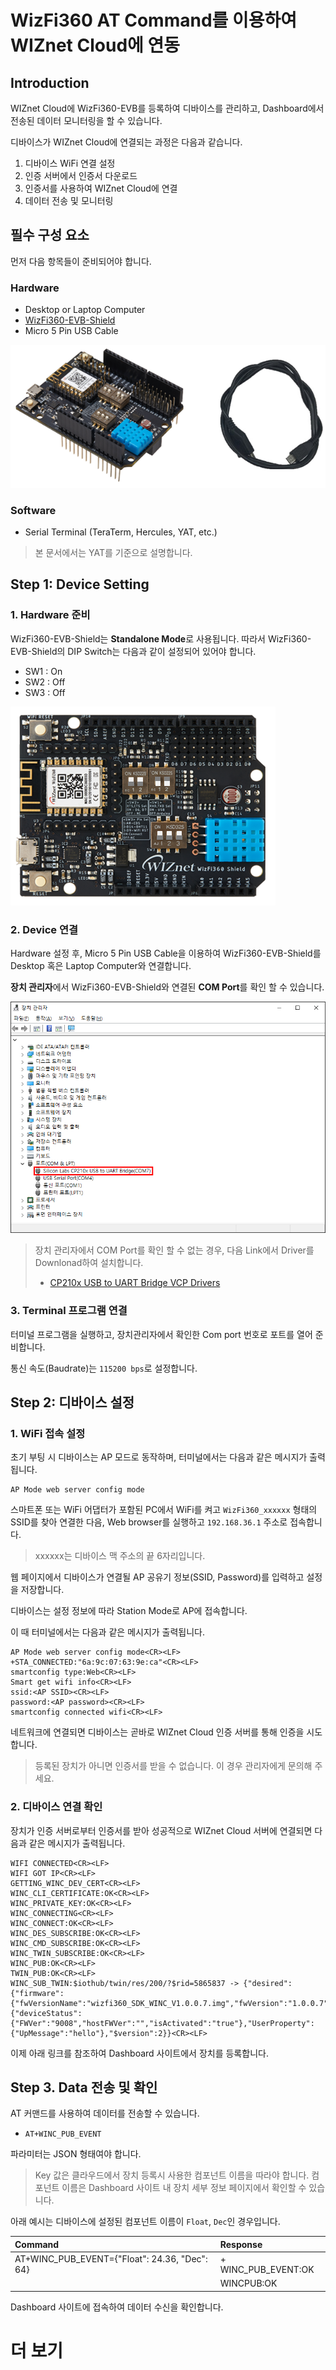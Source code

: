 # WizFi360 AT Command를 이용하여 WIZnet Cloud에 연동

## Introduction

WIZnet Cloud에 WizFi360-EVB를 등록하여 디바이스를 관리하고, Dashboard에서 전송된 데이터 모니터링을 할 수 있습니다.

디바이스가 WIZnet Cloud에 연결되는 과정은 다음과 같습니다.

1. 디바이스 WiFi 연결 설정
2. 인증 서버에서 인증서 다운로드
3. 인증서를 사용하여 WIZnet Cloud에 연결
4. 데이터 전송 및 모니터링



## 필수 구성 요소

먼저 다음 항목들이 준비되어야 합니다.

### Hardware
 - Desktop or Laptop Computer
 - [WizFi360-EVB-Shield](https://wizwiki.net/wiki/doku.php/products:wizfi360:start)
 - Micro 5 Pin USB Cable

<img src="https://github.com/Wiznet/azure-iot-kr/blob/master/images/mqtt_atcmd_wizfi360_required_item_1.png" />

### Software
 - Serial Terminal (TeraTerm, Hercules, YAT, etc.)

>본 문서에서는 YAT를 기준으로 설명합니다.



## Step 1: Device Setting

### 1. Hardware 준비

WizFi360-EVB-Shield는 **Standalone Mode**로 사용됩니다. 따라서 WizFi360-EVB-Shield의 DIP Switch는 다음과 같이 설정되어 있어야 합니다.

* SW1 : On
* SW2 : Off
* SW3 : Off

<img src="https://github.com/Wiznet/azure-iot-kr/blob/master/images/set_wizfi360_evb_shield_dip_sw_1.png" />



### 2. Device 연결

Hardware 설정 후, Micro 5 Pin USB Cable을 이용하여 WizFi360-EVB-Shield를 Desktop 혹은 Laptop Computer와 연결합니다.

**장치 관리자**에서 WizFi360-EVB-Shield와 연결된 **COM Port**를 확인 할 수 있습니다.

<img src="https://github.com/Wiznet/azure-iot-kr/blob/master/images/device_management_1.png" />

> 장치 관리자에서 COM Port를 확인 할 수 없는 경우, 다음 Link에서 Driver를 Downlonad하여 설치합니다.
>
> * [CP210x USB to UART Bridge VCP Drivers](https://www.silabs.com/products/development-tools/software/usb-to-uart-bridge-vcp-drivers)


### 3. Terminal 프로그램 연결

터미널 프로그램을 실행하고, 장치관리자에서 확인한 Com port 번호로 포트를 열어 준비합니다.

통신 속도(Baudrate)는 `115200 bps`로 설정합니다.

<!-- 캡쳐 -->


## Step 2: 디바이스 설정

### 1. WiFi 접속 설정

초기 부팅 시 디바이스는 AP 모드로 동작하며, 터미널에서는 다음과 같은 메시지가 출력됩니다.

<!-- 초기 부팅 메시지 화면 -->


```
AP Mode web server config mode
```


스마트폰 또는 WiFi 어댑터가 포함된 PC에서 WiFi를 켜고 `WizFi360_xxxxxx` 형태의 SSID를 찾아 연결한 다음, Web browser를 실행하고 `192.168.36.1` 주소로 접속합니다.

>xxxxxx는 디바이스 맥 주소의 끝 6자리입니다.


<!-- 스마트폰 캡쳐 화면 -->

웹 페이지에서 디바이스가 연결될 AP 공유기 정보(SSID, Password)를 입력하고 설정을 저장합니다.

디바이스는 설정 정보에 따라 Station Mode로 AP에 접속합니다.

이 때 터미널에서는 다음과 같은 메시지가 출력됩니다.

```
AP Mode web server config mode<CR><LF>
+STA_CONNECTED:"6a:9c:07:63:9e:ca"<CR><LF>
smartconfig type:Web<CR><LF>
Smart get wifi info<CR><LF>
ssid:<AP SSID><CR><LF>
password:<AP password><CR><LF>
smartconfig connected wifi<CR><LF>
```


네트워크에 연결되면 디바이스는 곧바로 WIZnet Cloud 인증 서버를 통해 인증을 시도합니다. 

>등록된 장치가 아니면 인증서를 받을 수 없습니다. 이 경우 관리자에게 문의해 주세요.


### 2. 디바이스 연결 확인

장치가 인증 서버로부터 인증서를 받아 성공적으로 WIZnet Cloud 서버에 연결되면 다음과 같은 메시지가 출력됩니다.

<!-- 캡쳐 화면 -->

```
WIFI CONNECTED<CR><LF>
WIFI GOT IP<CR><LF>
GETTING_WINC_DEV_CERT<CR><LF>
WINC_CLI_CERTIFICATE:OK<CR><LF>
WINC_PRIVATE_KEY:OK<CR><LF>
WINC_CONNECTING<CR><LF>
WINC_CONNECT:OK<CR><LF>
WINC_DES_SUBSCRIBE:OK<CR><LF>
WINC_CMD_SUBSCRIBE:OK<CR><LF>
WINC_TWIN_SUBSCRIBE:OK<CR><LF>
WINC_PUB:OK<CR><LF>
TWIN_PUB:OK<CR><LF>
WINC_SUB_TWIN:$iothub/twin/res/200/?$rid=5865837 -> {"desired":{"firmware":{"fwVersionName":"wizfi360_SDK_WINC_V1.0.0.7.img","fwVersion":"1.0.0.7"},"$version":3},"reported":{"deviceStatus":{"FWVer":"9008","hostFWVer":"","isActivated":"true"},"UserProperty":{"UpMessage":"hello"},"$version":2}}<CR><LF>
```

이제 아래 링크를 참조하여 Dashboard 사이트에서 장치를 등록합니다.




## Step 3. Data 전송 및 확인

AT 커맨드를 사용하여 데이터를 전송할 수 있습니다.

* `AT+WINC_PUB_EVENT`


파라미터는 JSON 형태여야 합니다.

>Key 값은 클라우드에서 장치 등록시 사용한 컴포넌트 이름을 따라야 합니다.
>컴포넌트 이름은 Dashboard 사이트 내 장치 세부 정보 페이지에서 확인할 수 있습니다. 


<!-- 설명 문서 링크 -->


아래 예시는 디바이스에 설정된 컴포넌트 이름이 `Float`, `Dec`인 경우입니다.


| Command                                       | Response            |
| :-------------------------------------------- | :------------------ |
| AT+WINC_PUB_EVENT={"Float": 24.36, "Dec": 64} | + WINC_PUB_EVENT:OK |
|                                               | WINCPUB:OK          |


Dashboard 사이트에 접속하여 데이터 수신을 확인합니다.




# 더 보기

<!-- 대시보드 위젯 등록 등 관련 문서 링크 -->



